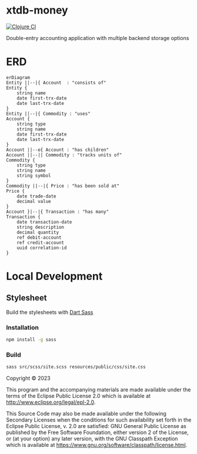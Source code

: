 # xtdb-money
[![Clojure CI](https://github.com/dgknght/xtdb-money/actions/workflows/clojure.yml/badge.svg)](https://github.com/dgknght/xtdb-money/actions/workflows/clojure.yml)

Double-entry accounting application with multiple backend storage options

# ERD
```mermaid
erDiagram
Entity ||--|{ Account  : "consists of"
Entity {
    string name
    date first-trx-date
    date last-trx-date
}
Entity ||--|{ Commodity : "uses"
Account {
    string type
    string name
    date first-trx-date
    date last-trx-date
}
Account ||--o{ Account : "has children"
Account ||--|| Commodity : "tracks units of"
Commodity {
    string type
    string name
    string symbol
}
Commodity ||--|{ Price : "has been sold at"
Price {
    date trade-date
    decimal value
}
Account }|--|{ Transaction : "has many"
Transaction {
    date transaction-date
    string description
    decimal quantity
    ref debit-account
    ref credit-account
    uuid correlation-id
}
```

# Local Development

## Stylesheet
Build the stylesheets with [Dart Sass](https://sass-lang.com/dart-sass/)

### Installation
```bash
npm install -g sass
```

### Build
```bash
sass src/scss/site.scss resources/public/css/site.css
```

Copyright © 2023

This program and the accompanying materials are made available under the
terms of the Eclipse Public License 2.0 which is available at
http://www.eclipse.org/legal/epl-2.0.

This Source Code may also be made available under the following Secondary
Licenses when the conditions for such availability set forth in the Eclipse
Public License, v. 2.0 are satisfied: GNU General Public License as published by
the Free Software Foundation, either version 2 of the License, or (at your
option) any later version, with the GNU Classpath Exception which is available
at https://www.gnu.org/software/classpath/license.html.
